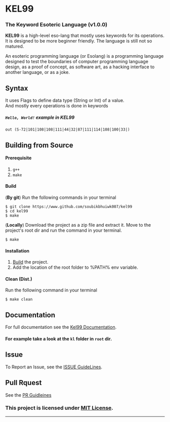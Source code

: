 # KEL99
### The Keyword Esoteric Language (v1.0.0)
**KEL99** is a high-level eso-lang that mostly uses keywords for its operations. It is designed to be more beginner friendly. The language is still not so matured. 

An esoteric programming language (or Esolang) is a programming language designed to test the boundaries of computer programming language design, as a proof of concept, as software art, as a hacking interface to another language, or as a joke.

## Syntax
It uses Flags to define data type (String or Int) of a value.<br>
And mostly every operations is done in keywords <br>
##### `Hello, World!` example in KEL99
```
out (S-72|101|108|108|111|44|32|87|111|114|108|100|33|)
```
## Building from Source
#### Prerequisite
1. `g++`
2. `make`
#### Build
(**By git**) Run the following commands in your terminal
```shell
$ git clone https://www.github.com/soubikbhuiwk007/kel99
$ cd kel99
$ make
```

(**Locally**) Download the project as a zip file and extract it. Move to the project's root dir and run the command in your terminal.
```shell
$ make
```
#### Installation
1. [Build](#Build) the project.
2. Add the location of the root folder to %PATH% env variable.
#### Clean (Dist.)
Run the following command in your terminal
```shell
$ make clean
```
## Documentation
For full documentation see the [Kel99 Documentation](https://gist.github.com/soubikbhuiwk007/19daf1b3410f66aa949d01a08cb3a5e7).

#### For example take a look at the `kl` folder in `root` dir.
## Issue
To Report an Issue, see the [ISSUE GuideLines](ISSUE.md).
## Pull Rquest
See the [PR Guidleines](https://github.com/soubikbhuiwk007/kel99/blob/master/ISSUE.md#submitting-a-pull-request-pr)
### This project is licensed under [MIT License](./LICENSE).
***
